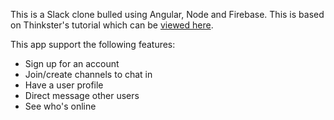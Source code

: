 This is a Slack clone bulled using Angular, Node and Firebase. This is based on Thinkster's tutorial which can be <a href="https://thinkster.io/tutorials/angularfire-realtime-slack-clone" target="_blank">viewed here</a>.

This app support the following features:
<ul>
<li>Sign up for an account</li>
<li>Join/create channels to chat in</li>
<li>Have a user profile</li>
<li>Direct message other users</li>
<li>See who's online</li>
</ul>
